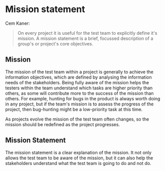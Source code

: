 # Mission statement

Cem Kaner:

> On every project it is useful for the test team to explicitly define it's mission. A mission statement is a brief, focussed description of a group's or project's core objectives.

## Mission

The mission of the test team within a project is generally to achieve the information objectives, which are defined by analysing the information needs of the stakeholders. Being fully aware of the mission helps the testers within the team understand which tasks are higher priority than others, as some will contribute more to the success of the mission than others. For example, hunting for bugs in the product is always worth doing in any project, but if the team's mission is to assess the progress of the project, then bug-hunting might be a low-priority task at this time.

As projects evolve the mission of the test team often changes, so the mission should be redefined as the project progresses.

## Mission Statement

The mission statement is a clear explanation of the mission. It not only allows the test team to be aware of the mission, but it can also help the stakeholders understand what the test team is going to do and not do.